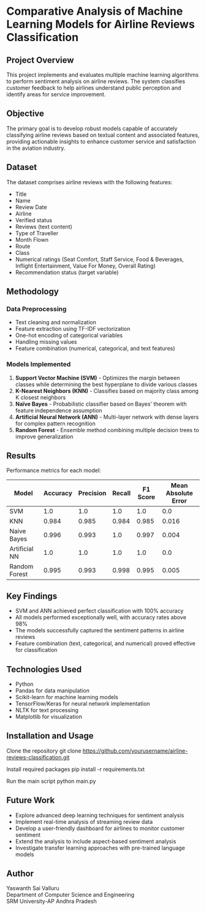 # Comparative Analysis of Machine Learning Models for Airline Reviews Classification

## Project Overview

This project implements and evaluates multiple machine learning algorithms to perform sentiment analysis on airline reviews. The system classifies customer feedback to help airlines understand public perception and identify areas for service improvement.

## Objective

The primary goal is to develop robust models capable of accurately classifying airline reviews based on textual content and associated features, providing actionable insights to enhance customer service and satisfaction in the aviation industry.

## Dataset

The dataset comprises airline reviews with the following features:
- Title
- Name
- Review Date
- Airline
- Verified status
- Reviews (text content)
- Type of Traveller
- Month Flown
- Route
- Class
- Numerical ratings (Seat Comfort, Staff Service, Food & Beverages, Inflight Entertainment, Value For Money, Overall Rating)
- Recommendation status (target variable)

## Methodology

### Data Preprocessing
- Text cleaning and normalization
- Feature extraction using TF-IDF vectorization
- One-hot encoding of categorical variables
- Handling missing values
- Feature combination (numerical, categorical, and text features)

### Models Implemented
1. **Support Vector Machine (SVM)** - Optimizes the margin between classes while determining the best hyperplane to divide various classes
2. **K-Nearest Neighbors (KNN)** - Classifies based on majority class among K closest neighbors
3. **Naïve Bayes** - Probabilistic classifier based on Bayes' theorem with feature independence assumption
4. **Artificial Neural Network (ANN)** - Multi-layer network with dense layers for complex pattern recognition
5. **Random Forest** - Ensemble method combining multiple decision trees to improve generalization

## Results

Performance metrics for each model:

| Model | Accuracy | Precision | Recall | F1 Score | Mean Absolute Error |
|-------|----------|-----------|--------|----------|---------------------|
| SVM | 1.0 | 1.0 | 1.0 | 1.0 | 0.0 |
| KNN | 0.984 | 0.985 | 0.984 | 0.985 | 0.016 |
| Naive Bayes | 0.996 | 0.993 | 1.0 | 0.997 | 0.004 |
| Artificial NN | 1.0 | 1.0 | 1.0 | 1.0 | 0.0 |
| Random Forest | 0.995 | 0.993 | 0.998 | 0.995 | 0.005 |

## Key Findings

- SVM and ANN achieved perfect classification with 100% accuracy
- All models performed exceptionally well, with accuracy rates above 98%
- The models successfully captured the sentiment patterns in airline reviews
- Feature combination (text, categorical, and numerical) proved effective for classification

## Technologies Used

- Python
- Pandas for data manipulation
- Scikit-learn for machine learning models
- TensorFlow/Keras for neural network implementation
- NLTK for text processing
- Matplotlib for visualization

## Installation and Usage
Clone the repository
git clone https://github.com/yourusername/airline-reviews-classification.git

Install required packages
pip install -r requirements.txt

Run the main script
python main.py


## Future Work

- Explore advanced deep learning techniques for sentiment analysis
- Implement real-time analysis of streaming review data
- Develop a user-friendly dashboard for airlines to monitor customer sentiment
- Extend the analysis to include aspect-based sentiment analysis
- Investigate transfer learning approaches with pre-trained language models

## Author

Yaswanth Sai Valluru  
Department of Computer Science and Engineering  
SRM University-AP Andhra Pradesh

